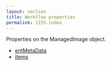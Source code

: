 ```yaml
---
layout: section
title: Workflow properties
permalink: 1155-index
---
```

Properties on the ManagedImage object.

* [entMetaData](./entMetaData.md)
* [items](./pageItem.md)
